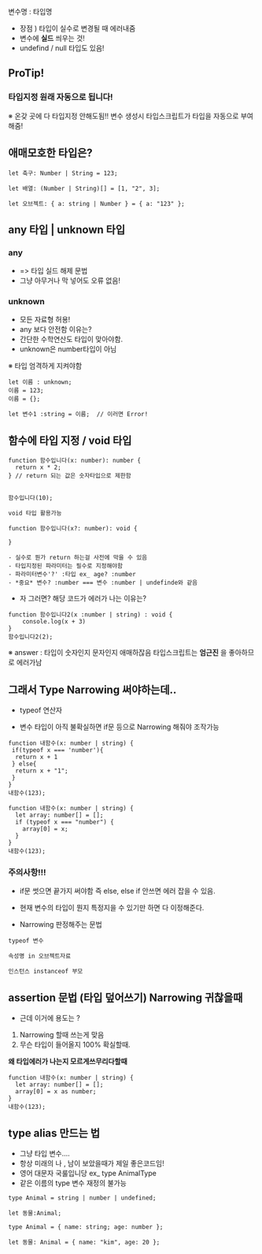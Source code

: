 변수명 : 타입명

- 장점 ) 타입이 실수로 변경될 때 에러내줌
- 변수에 **실드** 씌우는 것!
- undefind / null 타입도 있음!

## ProTip!

### 타입지정 원래 자동으로 됩니다!

※ 온갖 곳에 다 타입지정 안해도됨!! 변수 생성시 타입스크립트가 타입을 자동으로 부여해줌!

## 애매모호한 타입은?

```
let 축구: Number | String = 123;

let 배열: (Number | String)[] = [1, "2", 3];

let 오브젝트: { a: string | Number } = { a: "123" };
```

## any 타입 | unknown 타입

### any

- => 타입 실드 해제 문법
- 그냥 아무거나 막 넣어도 오류 없음!

### unknown

- 모든 자료형 허용!
- any 보다 안전함 이유는?
- 간단한 수학연산도 타입이 맞아야함.
- unknown은 number타입이 아님

※ 타입 엄격하게 지켜야함

```
let 이름 : unknown;
이름 = 123;
이름 = {};

let 변수1 :string = 이름;  // 이러면 Error!
```

## 함수에 타입 지정 / void 타입

```
function 함수입니다(x: number): number {
  return x * 2;
} // return 되는 값은 숫자타입으로 제한함


함수입니다(10);

void 타입 활용가능

function 함수입니다(x?: number): void {

}

- 실수로 뭔가 return 하는걸 사전에 막을 수 있음
- 타입지정된 파라미터는 필수로 지정해야함
- 파라미터변수'?' :타입 ex_ age? :number
- *중요* 변수? :number === 변수 :number | undefinde와 같음
```

- 자 그러면? 해당 코드가 에러가 나는 이유는?

```
function 함수입니다2(x :number | string) : void {
    console.log(x + 3)
}
함수입니다2(2);
```

※ answer : 타입이 숫자인지 문자인지 애매하잖음 타입스크립트는 **엄근진** 을 좋아하므로 에러가남

## 그래서 Type Narrowing 써야하는데..

- typeof 연산자

- 변수 타입이 아직 불확실하면 if문 등으로 Narrowing 해줘야 조작가능

```
function 내함수(x: number | string) {
 if(typeof x === 'number'){
  return x + 1
 } else{
  return x + "1";
 }
}
내함수(123);

function 내함수(x: number | string) {
  let array: number[] = [];
  if (typeof x === "number") {
    array[0] = x;
  }
}
내함수(123);
```

### 주의사항!!!

- if문 썻으면 끝가지 써야함 즉 else, else if 안쓰면 에러 잡을 수 있음.

- 현재 변수의 타입이 뭔지 특정지을 수 있기만 하면 다 이정해준다.

- Narrowing 판정해주는 문법

```
typeof 변수

속성명 in 오브젝트자료

인스턴스 instanceof 부모
```

## assertion 문법 (타입 덮어쓰기) Narrowing 귀찮을때

- 근데 이거에 용도는 ?

1. Narrowing 할때 쓰는게 맞음
2. 무슨 타입이 들어올지 100% 확실할때.

**왜 타입에러가 나는지 모르게쓰무리다할때**

```
function 내함수(x: number | string) {
  let array: number[] = [];
  array[0] = x as number;
}
내함수(123);
```

## type alias 만드는 법

- 그냥 타입 변수....
- 항상 미래의 나 , 남이 보았을때가 제일 좋은코드임!
- 영어 대문자 국룰입니당 ex\_ type AnimalType
- 같은 이름의 type 변수 재정의 불가능

```
type Animal = string | number | undefined;

let 동물:Animal;

type Animal = { name: string; age: number };

let 동물: Animal = { name: "kim", age: 20 };
```
